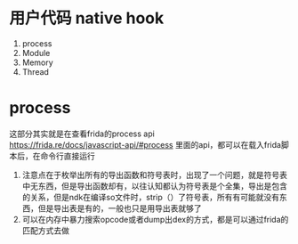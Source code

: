 # 用户代码 native hook
1. process
2. Module
3. Memory
4. Thread
# process 
这部分其实就是在查看frida的process api  
https://frida.re/docs/javascript-api/#process
里面的api，都可以在载入frida脚本后，在命令行直接运行
1. 注意点在于枚举出所有的导出函数和符号表时，出现了一个问题，就是符号表中无东西，但是导出函数却有，以往认知都认为符号表是个全集，导出是包含的关系，但是ndk在编译so文件时，strip（）了符号表，所有有可能就没有东西，但是导出表是有的，一般也只是用导出表就够了
2. 可以在内存中暴力搜索opcode或者dump出dex的方式，都是可以通过frida的匹配方式去做
